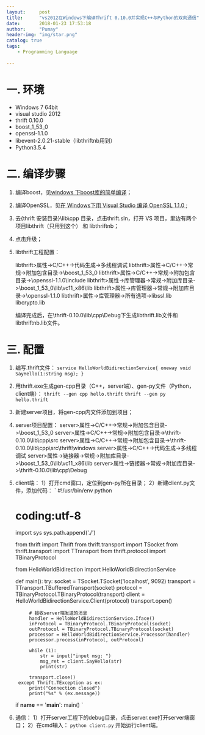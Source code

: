```yaml
---
layout:     post
title:      "vs2012在Windows下编译Thrift 0.10.0并实现C++与Python的双向通信"
date:       2018-01-23 17:53:18
author:     "Pumay"
header-img: "img/star.png"
catalog: true
tags:
    - Programming Language
    
---
```



# 一. 环境

- Windows 7 64bit
- visual studio 2012
- thrift 0.10.0
- boost_1_53_0
- openssl-1.1.0
- libevent-2.0.21-stable（libthriftnb用到）
- Python3.5.4

# 二. 编译步骤

1. 编译boost，见[windows 下boost库的简单编译](http://blog.csdn.net/wap1981314/article/details/12138617)；
2. 编译OpenSSL，见[在 Windows下用 Visual Studio 编译 OpenSSL 1.1.0 ](https://www.cnblogs.com/chinalantian/p/5819105.html);
3. 去{thrift 安装目录}\lib\cpp 目录，点击thrift.sln，打开 VS 项目，里边有两个项目libthrift（只用到这个） 和 libthriftnb；
4. 点击升级；
5. libthrift工程配置：

    libthrift>属性->C/C++->代码生成->多线程调试
    libthrift>属性->C/C++->常规->附加包含目录->\boost_1_53_0
    libthrift>属性->C/C++->常规->附加包含目录->\openssl-1.1.0\include
    libthrift>属性->库管理器->常规->附加库目录->\boost_1_53_0\lib\vc11_x86\lib
    libthrift>属性->库管理器->常规->附加库目录->\openssl-1.1.0
    libthrift>属性->库管理器->所有选项->libssl.lib
                                      libcrypto.lib

    编译完成后，在\thrift-0.10.0\lib\cpp\Debug下生成libthrift.lib文件和libthriftnb.lib文件。

# 三. 配置

1. 编写.thrift文件：
    `
    service HelloWorldBidirectionService{
        oneway void SayHello(1:string msg);
    }
    `
2. 用thrift.exe生成gen-cpp目录（C++，server端）、gen-py文件（Python，client端）：
    `thrift --gen cpp hello.thrift`
    `thrift --gen py hello.thrift`
3. 新建server项目，将gen-cpp内文件添加到项目；
4. server项目配置：
    server>属性->C/C++->常规->附加包含目录->\boost_1_53_0
    server>属性->C/C++->常规->附加包含目录->\thrift-0.10.0\lib\cpp\src
    server>属性->C/C++->常规->附加包含目录->\thrift-0.10.0\lib\cpp\src\thrift\windows
    server>属性->C/C++->代码生成->多线程调试
    server>属性->链接器->常规->附加库目录->\boost_1_53_0\lib\vc11_x86\lib
    server>属性->链接器->常规->附加库目录->\thrift-0.10.0\lib\cpp\Debug
5. client端：
    1）打开cmd窗口，定位到gen-py所在目录；
    2）新建client.py文件，添加代码：
    `
    #!/usr/bin/env python
    # coding:utf-8
    import sys
    sys.path.append('./')

    from thrift import Thrift
    from thrift.transport import TSocket
    from thrift.transport import TTransport
    from thrift.protocol import TBinaryProtocol

    from HelloWorldBidirection import HelloWorldBidirectionService

    def main():
        try:
            socket = TSocket.TSocket('localhost', 9092)
            transport = TTransport.TBufferedTransport(socket)
            protocol = TBinaryProtocol.TBinaryProtocol(transport)
            client = HelloWorldBidirectionService.Client(protocol)
            transport.open()

            # 接收server端发送的消息
            handler = HelloWorldBidirectionService.Iface()
            inProtocol = TBinaryProtocol.TBinaryProtocol(socket)
            outProtocol = TBinaryProtocol.TBinaryProtocol(socket)
            processor = HelloWorldBidirectionService.Processor(handler)
            processor.process(inProtocol, outProtocol)

            while (1):
                str = input("input msg: ")
                msg_ret = client.SayHello(str)
                print(str)

            transport.close()
        except Thrift.TException as ex:
            print("Connection closed")
            print("%s" % (ex.message))

    if __name__ == '__main__':
        main()
    `
6. 通信：
    1）打开server工程下的debug目录，点击server.exe打开server端窗口；
    2）在cmd输入：
        `python client.py`
       开始运行client端。
